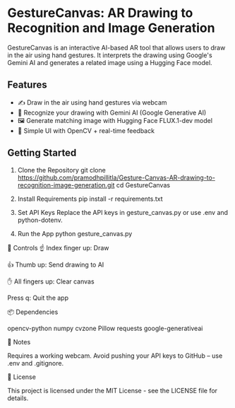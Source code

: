 # GestureCanvas: AR Drawing to Recognition and Image Generation

GestureCanvas is an interactive AI-based AR tool that allows users to draw in the air using hand gestures. It interprets the drawing using Google's Gemini AI and generates a related image using a Hugging Face model.

## Features

- ✍️ Draw in the air using hand gestures via webcam
- 🧠 Recognize your drawing with Gemini AI (Google Generative AI)
- 🖼️ Generate matching image with Hugging Face FLUX.1-dev model
- 🎯 Simple UI with OpenCV + real-time feedback

## Getting Started

1. Clone the Repository
git clone https://github.com/pramodhpillitla/Gesture-Canvas-AR-drawing-to-recognition-image-generation.git
cd GestureCanvas

2. Install Requirements
pip install -r requirements.txt

3. Set API Keys
Replace the API keys in gesture_canvas.py or use .env and python-dotenv.

4. Run the App
python gesture_canvas.py

🧪 Controls
☝️ Index finger up: Draw

👍 Thumb up: Send drawing to AI

✋ All fingers up: Clear canvas

Press q: Quit the app

📦 Dependencies

opencv-python
numpy
cvzone
Pillow
requests
google-generativeai

📌 Notes

Requires a working webcam.
Avoid pushing your API keys to GitHub – use .env and .gitignore.

📄 License

This project is licensed under the MIT License - see the LICENSE file for details.

